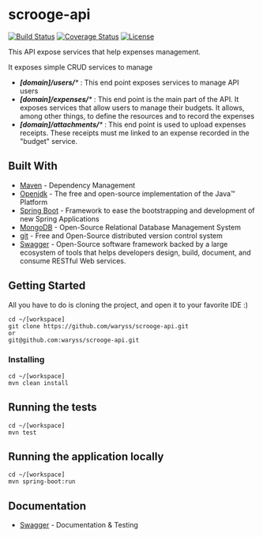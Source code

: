 # scrooge-api

[![Build Status](https://travis-ci.org/waryss/scrooge-api.svg?branch=master)](https://travis-ci.org/waryss/scrooge-api)
[![Coverage Status](https://coveralls.io/repos/github/waryss/scrooge-api/badge.svg?branch=master)](https://coveralls.io/github/waryss/scrooge-api?branch=master)
[![License](http://img.shields.io/:license-apache-blue.svg)](http://www.apache.org/licenses/LICENSE-2.0.html)


This API expose services that help expenses management. 

It exposes simple CRUD services to manage
* _**[domain]/users/***_ : This end point exposes services to manage API users
* _**[domain]/expenses/***_ : This end point is the main part of the API. It exposes services that allow users to manage their budgets. It allows, among other things, to define the resources and to record the expenses
* _**[domain]/attachments/***_ : This end point is used to upload expenses receipts. These receipts must me linked to an expense recorded in the "budget" service.


## Built With

* [Maven](https://maven.apache.org/) - Dependency Management
* [Openjdk](https://openjdk.java.net/projects/jdk/11/) - The free and open-source implementation of the Java™ Platform 
* [Spring Boot](https://spring.io/projects/spring-boot) - Framework to ease the bootstrapping and development of new Spring Applications
* [MongoDB](https://www.mongodb.com/fr) - Open-Source Relational Database Management System
* [git](https://git-scm.com/) - Free and Open-Source distributed version control system 
* [Swagger](https://swagger.io/) - Open-Source software framework backed by a large ecosystem of tools that helps developers design, build, document, and consume RESTful Web services.

## Getting Started

All you have to do is cloning the project, and open it to your favorite IDE :)
```
cd ~/[workspace]
git clone https://github.com/waryss/scrooge-api.git
or
git@github.com:waryss/scrooge-api.git
```

### Installing
```
cd ~/[workspace]
mvn clean install
```

## Running the tests
```
cd ~/[workspace]
mvn test
```

## Running the application locally
```
cd ~/[workspace]
mvn spring-boot:run
```
## Documentation
* [Swagger](http://localhost:8089/swagger-ui.html#) - Documentation & Testing
